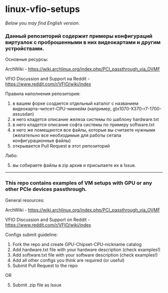 # linux-vfio-setups

*Below you may find English version.*

### Данный репозиторий содержит примеры конфигураций виртуалок с проброшенными в них видеокартами и другим устройствами.

Основные ресурсы:

ArchWiki - https://wiki.archlinux.org/index.php/PCI_passthrough_via_OVMF

VFIO Discussion and Support на Reddit - https://www.reddit.com/r/VFIO/wiki/index

Правила наполнения репозитория:
1) в вашем форке создается отдельный каталог с названием видеокарта-чипсет-CPU-никнейм (например, gtx1070-X370-r7-1700-assusdan)
2) в него кладется описание железа системы по шаблону hardware.txt
3) в него кладется описание софта системы по примеру software.txt
4) в него же помещаются все файлы, которые вы считаете нужными (желательно все необходимые для работы сетапа конфигурационные файлы)
5) открывается Pull Request в этот репозиторий

Либо:

5) вы собираете файлы в zip архив и присылаете их в Issue.

---

### This repo contains examples of VM setups with GPU or any other PCIe devices passthrough.

General resources:

ArchWiki - https://wiki.archlinux.org/index.php/PCI_passthrough_via_OVMF

VFIO Discussion and Support on Reddit - https://www.reddit.com/r/VFIO/wiki/index

Configs submit guideline:
1) Fork the repo and create GPU-Chipset-CPU-nickname catalog
2) Add hardware.txt file with your hardware description (check examples!)
3) Add software.txt file with your software description (check examples!)
4) Add all other configs you think are required (or useful)
5) Submit Pull Request to the repo

OR

5) Submit .zip file as Issue

